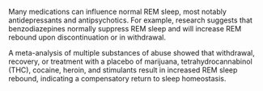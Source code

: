 Many medications can influence normal REM sleep, most notably antidepressants and antipsychotics. For example, research suggests that benzodiazepines normally suppress REM sleep and will increase REM rebound upon discontinuation or in withdrawal.

A meta-analysis of multiple substances of abuse showed that withdrawal, recovery, or treatment with a placebo of marijuana, tetrahydrocannabinol (THC), cocaine, heroin, and stimulants result in increased REM sleep rebound, indicating a compensatory return to sleep homeostasis.